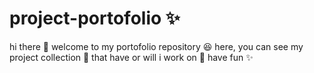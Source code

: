 <!-- # Ini adalah judul
## Subjudul
### Sub-subjudul

**Teks tebal**
*Teks miring*

- Item 1
- Item 2
- Item 3

1. Item 1
2. Item 2
3. Item 3

[Ini adalah teks tautan](https://www.contoh.com)

![Teks alternatif gambar](url_gambar.jpg)

`Kode dalam Teks`

```python
def fungsi_contoh():
    print("Hello, World!")
```

> Ini adalah kutipan teks.


| Header 1 | Header 2 |
|----------|----------|
| Baris 1, Kolom 1 | Baris 1, Kolom 2 |
| Baris 2, Kolom 1 | Baris 2, Kolom 2 |

\ * (Asterisk): \*
\ _ (Underscore): \_
\ # (Pound/Hash): \#
\ [] (Kurung Siku): \[ dan \]
\ () (Kurung Bulat): \( dan \)

---
___
*** -->



# project-portofolio ✨

hi there 🙌
welcome to my portofolio repository 😆
here, you can see my project collection 👀
that have or will i work on 📖
have fun ✨

